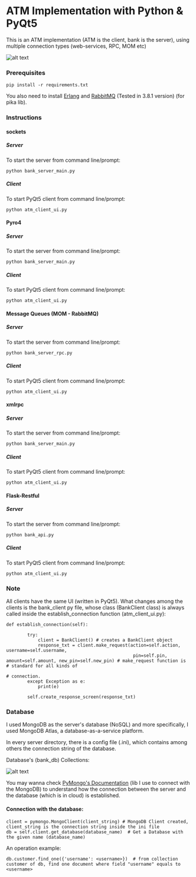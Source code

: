 
# ATM Implementation with Python & PyQt5

This is an ATM implementation (ATM is the client, bank is the server), using multiple connection types (web-services,
RPC, MOM etc)

![alt text](https://i.imgur.com/jnouuEE.png "ATM Interface in PyQt5")

### Prerequisites

```
pip install -r requirements.txt
```
You also need to install [Erlang](https://www.erlang.org/downloads "Erlang's Download Page") and [RabbitMQ](https://www.rabbitmq.com/download.html "RabbitMQ's Download Page") (Tested in 3.8.1 version) (for pika lib).

### Instructions

#### sockets

##### Server

To start the server from command line/prompt:

```
python bank_server_main.py
```
##### Client

To start PyQt5 client from command line/prompt:

```
python atm_client_ui.py
```

#### Pyro4

##### Server

To start the server from command line/prompt:

```
python bank_server_main.py
```
##### Client

To start PyQt5 client from command line/prompt:

```
python atm_client_ui.py
```

#### Message Queues (MOM - RabbitMQ)

##### Server

To start the server from command line/prompt:

```
python bank_server_rpc.py
```
##### Client

To start PyQt5 client from command line/prompt:

```
python atm_client_ui.py
```

#### xmlrpc

##### Server

To start the server from command line/prompt:

```
python bank_server_main.py
```
##### Client

To start PyQt5 client from command line/prompt:

```
python atm_client_ui.py
```

#### Flask-Restful

##### Server

To start the server from command line/prompt:

```
python bank_api.py
```
##### Client

To start PyQt5 client from command line/prompt:

```
python atm_client_ui.py
```

### Note

All clients have the same UI (written in PyQt5). What changes among the clients is the bank_client py file, whose class (BankClient class) is always called inside the establish_connection function (atm_client_ui.py):

```
def establish_connection(self):

        try:
            client = BankClient() # creates a BankClient object
            response_txt = client.make_request(action=self.action, username=self.username, 
                                                pin=self.pin, amount=self.amount, new_pin=self.new_pin) # make_request function is                                                                                                               # standard for all kinds of 
                                                                                                        # connection.                                                       
        except Exception as e:
            print(e)

        self.create_response_screen(response_txt)
```

### Database

I used MongoDB as the server's database (NoSQL) and more specifically, I used MongoDB Atlas, a database-as-a-service platform.

In every server directory, there is a config file (.ini), which contains among others the connection string of the database.

Database's (bank_db) Collections:

![alt text](https://i.imgur.com/GN473Vb.png "bank_db's collections")

You may wanna check [PyMongo's Documentation](https://api.mongodb.com/python/current/ "PyMongo Documentation") (lib I use to connect with the MongoDB) to understand how the connection between the server and the database (which is in cloud) is established.

#### Connection with the database:

```
client = pymongo.MongoClient(client_string) # MongoDB Client created, client_string is the connection string inside the ini file
db = self.client.get_database(database_name)  # Get a Database with the given name (database_name)
```

An operation example:

```
db.customer.find_one({'username': <username>})  # from collection customer of db, find one document where field "username" equals to <username>
```
